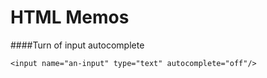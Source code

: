 HTML Memos
==========

####Turn of input autocomplete

	<input name="an-input" type="text" autocomplete="off"/>